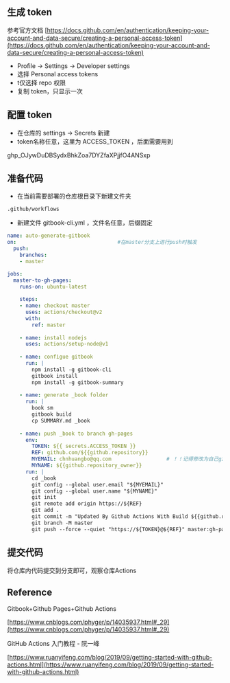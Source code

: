 

## 生成 token

参考官方文档 [https://docs.github.com/en/authentication/keeping-your-account-and-data-secure/creating-a-personal-access-token](https://docs.github.com/en/authentication/keeping-your-account-and-data-secure/creating-a-personal-access-token) 

* Profile -> Settings -> Developer settings
* 选择 Personal access tokens
* t仅选择 repo 权限
* 复制 token，只显示一次
## 配置 token

* 在仓库的 settings -> Secrets 新建
* token名称任意，这里为 ACCESS_TOKEN ，后面需要用到

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

## 准备代码

* 在当前需要部署的仓库根目录下新建文件夹 
```
.github/workflows
```
* 新建文件 gitbook-cli.yml ，文件名任意，后缀固定

```yaml 
name: auto-generate-gitbook
on:                                 #在master分支上进行push时触发  
  push:
    branches:
    - master

jobs:
  master-to-gh-pages:
    runs-on: ubuntu-latest
        
    steps:                          
    - name: checkout master
      uses: actions/checkout@v2
      with:
        ref: master
            
    - name: install nodejs
      uses: actions/setup-node@v1
      
    - name: configue gitbook
      run: |
        npm install -g gitbook-cli          
        gitbook install
        npm install -g gitbook-summary
                
    - name: generate _book folder
      run: |
        book sm
        gitbook build
        cp SUMMARY.md _book
                
    - name: push _book to branch gh-pages 
      env:
        TOKEN: ${{ secrets.ACCESS_TOKEN }}
        REF: github.com/${{github.repository}}
        MYEMAIL: chnhuangbo@qq.com                  # ！！记得修改为自己github设置的邮箱
        MYNAME: ${{github.repository_owner}}          
      run: |
        cd _book
        git config --global user.email "${MYEMAIL}"
        git config --global user.name "${MYNAME}"
        git init
        git remote add origin https://${REF}
        git add . 
        git commit -m "Updated By Github Actions With Build ${{github.run_number}} of ${{github.workflow}} For Github Pages"
        git branch -M master
        git push --force --quiet "https://${TOKEN}@${REF}" master:gh-pages
```

## 提交代码

将仓库内代码提交到分支即可，观察仓库Actions

## Reference

Gitbook+Github Pages+Github Actions

[https://www.cnblogs.com/phyger/p/14035937.html#_29](https://www.cnblogs.com/phyger/p/14035937.html#_29)

GitHub Actions 入门教程 - 阮一峰

[https://www.ruanyifeng.com/blog/2019/09/getting-started-with-github-actions.html](https://www.ruanyifeng.com/blog/2019/09/getting-started-with-github-actions.html)

